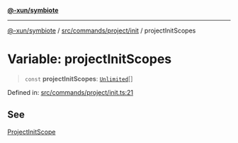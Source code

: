 [**@-xun/symbiote**](../../../../../README.md)

***

[@-xun/symbiote](../../../../../README.md) / [src/commands/project/init](../README.md) / projectInitScopes

# Variable: projectInitScopes

> `const` **projectInitScopes**: [`Unlimited`](../../../../configure/enumerations/UnlimitedGlobalScope.md#unlimited)[]

Defined in: [src/commands/project/init.ts:21](https://github.com/Xunnamius/symbiote/blob/d3ba681e901541a46f90d6c5430608fbfc28926c/src/commands/project/init.ts#L21)

## See

[ProjectInitScope](../../../../configure/enumerations/UnlimitedGlobalScope.md)
